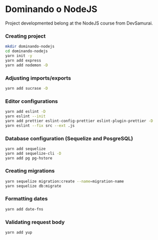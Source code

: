 # Dominando o NodeJS

Project developmented belong at the NodeJS course from DevSamurai.

### Creating project

```bash
mkdir dominando-nodejs
cd dominando-nodejs
yarn init -y
yarn add express
yarn add nodemon -D
```

### Adjusting imports/exports

```bash
yarn add sucrase -D
```

### Editor configurations

```bash
yarn add eslint -D
yarn eslint --init
yarn add prettier eslint-config-prettier eslint-plugin-prettier -D
yarn eslint --fix src --ext .js
```

### Database configuration (Sequelize and PosgreSQL)

```bash
yarn add sequelize
yarn add sequelize-cli -D
yarn add pg pg-hstore
```

### Creating migrations

```bash
yarn sequelize migration:create --name=migration-name
yarn sequelize db:migrate
```

### Formatting dates

```bash
yarn add date-fns
```

### Validating request body

```bash
yarn add yup
```
